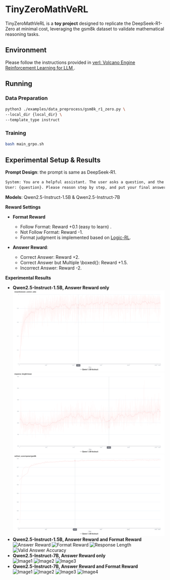 # TinyZeroMathVeRL

TinyZeroMathVeRL is a **toy project** designed to replicate the DeepSeek-R1-Zero at minimal cost, leveraging the gsm8k dataset to validate mathematical reasoning tasks.

## Environment

Please follow the instructions provided in [verl: Volcano Engine Reinforcement Learning for LLM
](https://github.com/volcengine/verl).

## Running

### Data Preparation
```bash
python3 ./examples/data_preprocess/gsm8k_r1_zero.py \ 
--local_dir {local_dir} \
--template_type instruct 
```
### Training
```bash
bash main_grpo.sh
```

## Experimental Setup & Results

**Prompt Design**: the prompt is same as DeepSeek-R1.
```bash
System: You are a helpful assistant. The user asks a question, and the Assistant solves it. The assistant first thinks about the reasoning process in the mind and then provides the user with the answer. The reasoning process and answer are enclosed within <think> </think> and <answer> </answer> tags, respectively, i.e., <think> reasoning process here </think> <answer> answer here </answer>. 
User: {question}. Please reason step by step, and put your final answer within \boxed{}.
```

**Models**: Qwen2.5-Instruct-1.5B & Qwen2.5-Instruct-7B   

**Reward Settings**  
   - **Format Reward** 
     * Follow Format: Reward +0.1 (easy to learn) .
     * Not Follow Format: Reward -1.
     * Format judgment is implemented based on [Logic-RL](https://github.com/Unakar/Logic-RL). 
     
   - **Answer Reward**:  
     * Correct Answer: Reward +2.  
     * Correct Answer but Multiple \boxed{}: Reward +1.5.  
     * Incorrect Answer: Reward -2.  
    
**Experimental Results**  
   - **Qwen2.5-Instruct-1.5B, Answer Reward only**    
   ![Answer Reward](https://github.com/Leputa/TinyZeroMathVeRL/blob/main/pics/qwen_instruct_1.5B_answer/answer_rewards.jpg) ![Response Length](https://github.com/Leputa/TinyZeroMathVeRL/blob/main/pics/qwen_instruct_1.5B_answer/response_length.jpg) ![Valid Answer Accuracy](https://github.com/Leputa/TinyZeroMathVeRL/blob/main/pics/qwen_instruct_1.5B_answer/valid_answer_accuracy.jpg)
   - **Qwen2.5-Instruct-1.5B, Answer Reward and Format Reward**  
   ![Answer Reward](https://github.com/Leputa/TinyZeroMathVeRL/blob/main/pics/answer_rewards.jpg) ![Format Reward](https://github.com/Leputa/TinyZeroMathVeRL/blob/main/pics/format_rewards.jpg) ![Response Length](https://github.com/Leputa/TinyZeroMathVeRL/blob/main/pics/response_length.jpg) ![Valid Answer Accuracy](https://github.com/Leputa/TinyZeroMathVeRL/blob/main/pics/valid_answer_accuracy.jpg)
   - **Qwen2.5-Instruct-7B, Answer Reward only**   
   ![Image1](path/to/image1.png) ![Image2](path/to/image2.png) ![Image3](path/to/image3.png) 
   - **Qwen2.5-Instruct-7B, Answer Reward and Format Reward**  
   ![Image1](path/to/image1.png) ![Image2](path/to/image2.png) ![Image3](path/to/image3.png) ![Image4](path/to/image4.png)

     